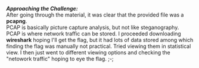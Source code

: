***Approaching the Challenge:*** <br>
After going through the material, it was clear that the provided file was a **pcapng**. <br>
PCAP is basically picture capture analysis, but not like steganography. <br>
PCAP is where network traffic can be stored. I proceeded downloading **wireshark** hoping I'll get the flag, but it had lots of data stored among which finding the flag was manually not practical. Tried viewing them in statistical view.
I then just went to different viewing options and checking the "netowork traffic" hoping to eye the flag.
;-;
